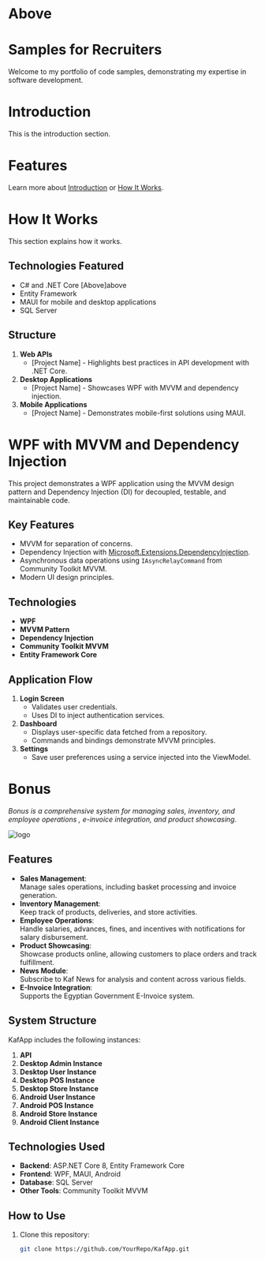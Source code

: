 # Above
# Samples for Recruiters  
Welcome to my portfolio of code samples, demonstrating my expertise in software development.  
# Introduction  
This is the introduction section.  

# Features  
Learn more about [Introduction](#introduction) or [How It Works](#how-it-works).  

# How It Works  
This section explains how it works.
## Technologies Featured  
- C# and .NET Core  [Above]above
- Entity Framework  
- MAUI for mobile and desktop applications  
- SQL Server  

## Structure  
1. **Web APIs**  
   - [Project Name] - Highlights best practices in API development with .NET Core.  
2. **Desktop Applications**  
   - [Project Name] - Showcases WPF with MVVM and dependency injection.  
3. **Mobile Applications**  
   - [Project Name] - Demonstrates mobile-first solutions using MAUI.

# WPF with MVVM and Dependency Injection  

This project demonstrates a WPF application using the MVVM design pattern and Dependency Injection (DI) for decoupled, testable, and maintainable code.  

## Key Features  
- MVVM for separation of concerns.  
- Dependency Injection with [Microsoft.Extensions.DependencyInjection](https://learn.microsoft.com/en-us/dotnet/core/extensions/dependency-injection).  
- Asynchronous data operations using `IAsyncRelayCommand` from Community Toolkit MVVM.  
- Modern UI design principles.  

## Technologies  
- **WPF**  
- **MVVM Pattern**  
- **Dependency Injection**  
- **Community Toolkit MVVM**  
- **Entity Framework Core**  

## Application Flow  
1. **Login Screen**  
   - Validates user credentials.  
   - Uses DI to inject authentication services.  
2. **Dashboard**  
   - Displays user-specific data fetched from a repository.  
   - Commands and bindings demonstrate MVVM principles.  
3. **Settings**  
   - Save user preferences using a service injected into the ViewModel.
# **Bonus**  
*Bonus is a comprehensive system for managing sales, inventory, and employee operations , e-invoice integration, and product showcasing.*

![logo](https://raw.githubusercontent.com/hussienAmin/SamplesForRecruiters/refs/heads/main/1734443942560.jpg)
## **Features**  
- **Sales Management**:  
  Manage sales operations, including basket processing and invoice generation.  
- **Inventory Management**:  
  Keep track of products, deliveries, and store activities.  
- **Employee Operations**:  
  Handle salaries, advances, fines, and incentives with notifications for salary disbursement.  
- **Product Showcasing**:  
  Showcase products online, allowing customers to place orders and track fulfillment.  
- **News Module**:  
  Subscribe to Kaf News for analysis and content across various fields.  
- **E-Invoice Integration**:  
  Supports the Egyptian Government E-Invoice system.  

## **System Structure**  
KafApp includes the following instances:  
1. **API**  
2. **Desktop Admin Instance**  
3. **Desktop User Instance**  
4. **Desktop POS Instance**  
5. **Desktop Store Instance**  
6. **Android User Instance**  
7. **Android POS Instance**  
8. **Android Store Instance**  
9. **Android Client Instance**  

## **Technologies Used**  
- **Backend**: ASP.NET Core 8, Entity Framework Core  
- **Frontend**: WPF, MAUI, Android  
- **Database**: SQL Server  
- **Other Tools**: Community Toolkit MVVM  

## **How to Use**  
1. Clone this repository:  
   ```bash
   git clone https://github.com/YourRepo/KafApp.git
